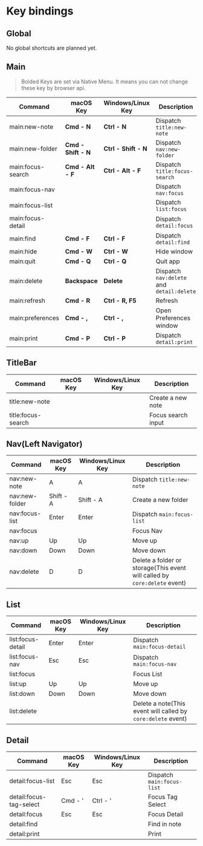 # Key bindings

## Global

No global shortcuts are planned yet.

## Main

> Bolded Keys are set via Native Menu. It means you can not change these key by browser api.

Command             | macOS Key           | Windows/Linux Key    | Description
--------------------|---------------------|----------------------|-------------
main:new-note       | **Cmd - N**         | **Ctrl - N**         | Dispatch `title:new-note`
main:new-folder     | **Cmd - Shift - N** | **Ctrl - Shift - N** | Dispatch `nav:new-folder`
main:focus-search   | **Cmd - Alt - F**   | **Ctrl - Alt - F**   | Dispatch `title:focus-search`
main:focus-nav      |                     |                      | Dispatch `nav:focus`
main:focus-list     |                     |                      | Dispatch `list:focus`
main:focus-detail   |                     |                      | Dispatch `detail:focus`
main:find           | **Cmd - F**         | **Ctrl - F**         | Dispatch `detail:find`
main:hide           | **Cmd - W**         | **Ctrl - W**         | Hide window
main:quit           | **Cmd - Q**         | **Ctrl - Q**         | Quit app
main:delete         | **Backspace**       | **Delete**           | Dispatch `nav:delete` and `detail:delete`
main:refresh        | **Cmd - R**         | **Ctrl - R, F5**     | Refresh
main:preferences    | **Cmd - ,**         | **Ctrl - ,**         | Open Preferences window
main:print          | **Cmd - P**         | **Ctrl - P**         | Dispatch `detail:print`

## TitleBar

Command             | macOS Key          | Windows/Linux Key | Description
--------------------|--------------------|-------------------|-------------
title:new-note      |                    |                   | Create a new note
title:focus-search  |                    |                   | Focus search input

## Nav(Left Navigator)

Command             | macOS Key          | Windows/Linux Key | Description
--------------------|--------------------|-------------------|-------------
nav:new-note        | A                  | A                 | Dispatch `title:new-note`
nav:new-folder      | Shift - A          | Shift - A         | Create a new folder
nav:focus-list      | Enter              | Enter             | Dispatch `main:focus-list`
nav:focus           |                    |                   | Focus Nav
nav:up              | Up                 | Up                | Move up
nav:down            | Down               | Down              | Move down
nav:delete          | D                  | D                 | Delete a folder or storage(This event will called by `core:delete` event)


## List

Command             | macOS Key          | Windows/Linux Key | Description
--------------------|--------------------|-------------------|-------------
list:focus-detail   | Enter              | Enter             | Dispatch `main:focus-detail`
list:focus-nav      | Esc                | Esc               | Dispatch `main:focus-nav`
list:focus          |                    |                   | Focus List
list:up             | Up                 | Up                | Move up
list:down           | Down               | Down              | Move down
list:delete         |                    |                   | Delete a note(This event will called by `core:delete` event)

## Detail

Command                 | macOS Key          | Windows/Linux Key | Description
------------------------|--------------------|-------------------|-------------
detail:focus-list       | Esc                | Esc               | Dispatch `main:focus-list`
detail:focus-tag-select | Cmd - '            | Ctrl - '          | Focus Tag Select
detail:focus            | Esc                | Esc               | Focus Detail
detail:find             |                    |                   | Find in note
detail:print            |                    |                   | Print
